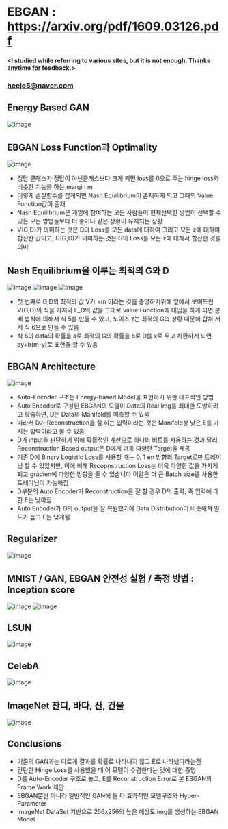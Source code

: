 # EBGAN : https://arxiv.org/pdf/1609.03126.pdf

#### <I studied while referring to various sites, but it is not enough. Thanks anytime for feedback.>
### <heejo5@naver.com>

Energy Based GAN
----------------
![image](https://user-images.githubusercontent.com/61686244/94901193-3479b700-04d1-11eb-88d5-9a74b2e67fe4.png)

EBGAN Loss Function과 Optimality
--------------------------------
![image](https://user-images.githubusercontent.com/61686244/94901273-5b37ed80-04d1-11eb-8c4c-abd569619f29.png)
* 정답 클래스가 정답이 아닌클래스보다 크게 되면 loss를 0으로 주는 hinge loss와 비슷한 기능을 하는 margin m
* 이렇게 손실함수를 잡게되면 Nash Equilibrium이 존재하게 되고 그때의 Value Function값이 존재
* Nash Equilibrium은 게임에 참여하는 모든 사람들이 현재선택한 방법이 선택할 수 있는 모든 방법들보다 더 좋거나 같은 상황이 유지되는 상황
* V(G,D)가 의미하는 것은 D의 Loss를 모든 data에 대하여 그리고 모든 z에 대하여 합산한 값이고, U(G,D)가 의미하는 것은 G의 Loss를 모든 z에 대해서 합산한 것을 의미

Nash Equilibrium을 이루는 최적의 G와 D
------------------------------------
![image](https://user-images.githubusercontent.com/61686244/94901546-c2ee3880-04d1-11eb-96c1-a3b516233b50.png)
![image](https://user-images.githubusercontent.com/61686244/94902883-dac6bc00-04d3-11eb-9744-206dc8598fcc.png)
![image](https://user-images.githubusercontent.com/61686244/94902900-e31ef700-04d3-11eb-84a1-1bad66ef6f8f.png)


* 첫 번째로 G,D의 최적의 값 V가 =m 이라는 것을 증명하기위해 앞에서 보여드린 V(G,D)의 식을 가져와 L_D의 값을 그대로 value Function에 대입을 하게 되면 분배 법칙에 의해서 식 5를 만들 수 있고, 노이즈 z는 최적의 G의 상황 때문에 합쳐 저서 식 6으로 만들 수 있음
* 식 6의 data의 확률을 a로 최적의 G의 확률을 b로 D를 x로 두고 치환하게 되면 ay+b(m-y)로 표현을 할 수 있음

EBGAN Architecture
------------------
![image](https://user-images.githubusercontent.com/61686244/94901800-28422980-04d2-11eb-9b05-d2ce77c6e8bb.png)
* Auto-Encoder 구조는 Energy-based Model을 표현하기 위한 대표적인 방법
* Auto Encoder로 구성된 EBGAN의 모델이 Data의 Real Img를 최대한 모방하려고 학습하면, D는 Data의 Manifold를 예측할 수 있음
* 따라서 D가 Reconstruction을 잘 하는 입력이라는 것은 Manifold상 낮은 E를 가지는 입력이라고 볼 수 있음
* D가 input을 판단하기 위해 확률적인 계산으로 하나의 비트를 사용하는 것과 달리, Reconstruction Based output은 D에게 더욱 다양한 Target을 제공
* 기존 D에 Binary Logistic Loss를 사용할 때는 0, 1 en 방향의 Target로만 트레이닝 할 수 있었지만, 이에 비해 Recopnstruction Loss는 더욱 다양한 값을 가지게 되고 gradien에 다양한 방향을 줄 수 있습니다 이말은 더 큰 Batch size를 사용한 트레이닝이 가능해짐
* D부분의 Auto Encoder가 Reconstruction을 잘 할 경우 D의 출력, 즉 입력에 대한 E는 낮아짐
* Auto Encoder가 G의 output을 잘 복원했기에 Data Distribution이 비슷해져 밀도가 높고 E는 낮게됨

Regularizer
-----------
![image](https://user-images.githubusercontent.com/61686244/94902110-a4d50800-04d2-11eb-911f-5b5229ac20c7.png)

MNIST / GAN, EBGAN 안전성 실험 / 측정 방법 : Inception score
------------------------------------------------------------
![image](https://user-images.githubusercontent.com/61686244/94902249-d221b600-04d2-11eb-92e5-31c7cf3d4908.png)
![image](https://user-images.githubusercontent.com/61686244/94902302-e4035900-04d2-11eb-8723-10503d59a38d.png)

LSUN
----
![image](https://user-images.githubusercontent.com/61686244/94902321-ee255780-04d2-11eb-8649-2b4a896bd8e4.png)

CelebA
------
![image](https://user-images.githubusercontent.com/61686244/94902347-fb424680-04d2-11eb-9cde-18999b388767.png)

ImageNet 잔디, 바다, 산, 건물
-----------------------------
![image](https://user-images.githubusercontent.com/61686244/94902452-23ca4080-04d3-11eb-874e-09555d11bfaa.png)

Conclusions
-----------
* 기존의 GAN과는 다르게 결과를 확률로 나타내지 않고 E로 나타냈다라는점
* 간단한 Hinge Loss를 사용했을 때 이 모델이 수렴한다는 것에 대한 증명
* D를 Auto-Encoder 구조로 놓고, E를 Reconstruction Error로 본 EBGAN의 Frame Work 제안
* EBGAN뿐만 아니라 일반적인  GAN에 둘 다 효과적인 모델구조와 Hyper-Parameter
* ImageNet DataSet 기반으로 256x256의 높은 해상도 img를 생성하는 EBGAN Model


